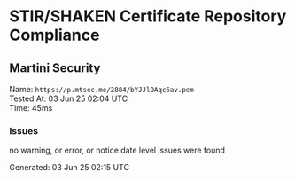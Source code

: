 # STIR/SHAKEN Certificate Repository Compliance

## Martini Security

Name: `https://p.mtsec.me/2884/bYJJlOAqc6av.pem`\
Tested At: 03 Jun 25 02:04 UTC\
Time: 45ms

### Issues

no warning, or error, or notice date level issues were found

Generated: 03 Jun 25 02:15 UTC